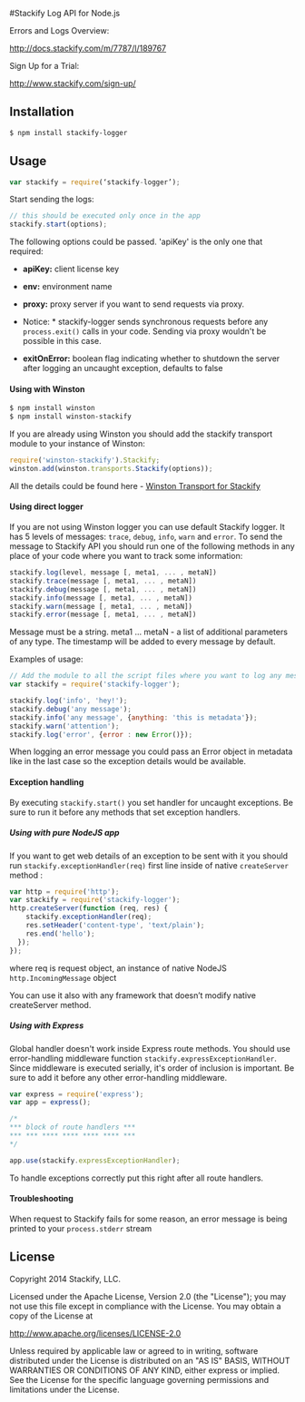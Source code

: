 #Stackify Log API for Node.js

Errors and Logs Overview:

http://docs.stackify.com/m/7787/l/189767

Sign Up for a Trial:

http://www.stackify.com/sign-up/

## Installation
```bash
$ npm install stackify-logger
```

## Usage

```js
var stackify = require(‘stackify-logger’);
```
Start sending the logs:
```js
// this should be executed only once in the app
stackify.start(options);
```
The following options could be passed. 'apiKey' is the only one that required:
* __apiKey:__ client license key
* __env:__ environment name
* __proxy:__ proxy server if you want to send requests via proxy.

* Notice: * stackify-logger sends synchronous requests before any `process.exit()` calls in your code. Sending via proxy wouldn't be possible in this case.

* __exitOnError:__ boolean flag indicating whether to shutdown the server after logging an uncaught exception, defaults to false

#### Using with Winston

```bash
$ npm install winston
$ npm install winston-stackify
```

If you are already using Winston you should add the stackify transport module to your instance of Winston:
```js
require('winston-stackify').Stackify;
winston.add(winston.transports.Stackify(options));
```

All the details could be found here - [Winston Transport for Stackify](https://github.com/stackify/stackify-log-winston)

#### Using direct logger

If you are not using Winston logger you can use default Stackify logger. It has 5 levels of messages: `trace`, `debug`, `info`, `warn` and `error`. To send the message to Stackify API you should run one of the following methods in any place of your code where you want to track some information:
```js
stackify.log(level, message [, meta1, ... , metaN])
stackify.trace(message [, meta1, ... , metaN])
stackify.debug(message [, meta1, ... , metaN])
stackify.info(message [, meta1, ... , metaN])
stackify.warn(message [, meta1, ... , metaN])
stackify.error(message [, meta1, ... , metaN])
```

Message must be a string.
meta1 ... metaN - a list of additional parameters of any type.
The timestamp will be added to every message by default.

Examples of usage:
```js
// Add the module to all the script files where you want to log any messages.
var stackify = require('stackify-logger');

stackify.log('info', 'hey!');
stackify.debug('any message');
stackify.info('any message', {anything: 'this is metadata'});
stackify.warn('attention');
stackify.log('error', {error : new Error()});
```
When logging an error message you could pass an Error object in metadata like in the last case so the exception details would be available.

#### Exception handling
By executing `stackify.start()` you set handler for uncaught exceptions.
Be sure to run it before any methods that set exception handlers.

##### Using with pure NodeJS app
If you want to get web details of an exception to be sent with it you should run `stackify.exceptionHandler(req)` first line inside of native `createServer` method :

```js
var http = require('http');
var stackify = require('stackify-logger');
http.createServer(function (req, res) {
    stackify.exceptionHandler(req);
    res.setHeader('content-type', 'text/plain');
    res.end('hello');
  });
});
```
where req is request object, an instance of native NodeJS `http.IncomingMessage` object

You can use it also with any framework that doesn’t modify native createServer method.


##### Using with Express
Global handler doesn't work inside Express route methods.
You should use error-handling middleware function `stackify.expressExceptionHandler`. Since middleware is executed serially, it's order of inclusion is important. Be sure to add it before any other error-handling middleware.

```js
var express = require('express');
var app = express();

/* 
*** block of route handlers ***
*** *** **** **** **** **** ***
*/

app.use(stackify.expressExceptionHandler);
```

To handle exceptions correctly put this right after all route handlers.

#### Troubleshooting
When request to Stackify fails for some reason, an error message is being printed to your `process.stderr` stream 

## License

Copyright 2014 Stackify, LLC.

Licensed under the Apache License, Version 2.0 (the "License");
you may not use this file except in compliance with the License.
You may obtain a copy of the License at

   http://www.apache.org/licenses/LICENSE-2.0

Unless required by applicable law or agreed to in writing, software
distributed under the License is distributed on an "AS IS" BASIS,
WITHOUT WARRANTIES OR CONDITIONS OF ANY KIND, either express or implied.
See the License for the specific language governing permissions and
limitations under the License.
